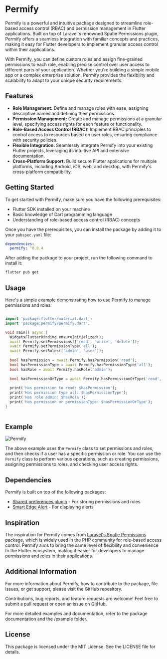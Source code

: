 # Permify

Permify is a powerful and intuitive package designed to streamline role-based access control (RBAC) and permission management in Flutter applications. Built on top of Laravel's renowned Spatie Permissions plugin, Permify offers a seamless integration with familiar concepts and practices, making it easy for Flutter developers to implement granular access control within their applications.

With Permify, you can define custom roles and assign fine-grained permissions to each role, enabling precise control over user access to different parts of your application. Whether you're building a simple mobile app or a complex enterprise solution, Permify provides the flexibility and scalability to adapt to your unique security requirements.

## Features

- **Role Management:** Define and manage roles with ease, assigning descriptive names and defining their permissions.
- **Permission Management:** Create and manage permissions at a granular level, specifying access rights for each feature or functionality.
- **Role-Based Access Control (RBAC):** Implement RBAC principles to control access to resources based on user roles, ensuring compliance with security policies.
- **Flexible Integration:** Seamlessly integrate Permify into your existing Flutter projects, leveraging its intuitive API and extensive documentation.
- **Cross-Platform Support:** Build secure Flutter applications for multiple platforms, including Android, iOS, web, and desktop, with Permify's cross-platform compatibility.

## Getting Started

To get started with Permify, make sure you have the following prerequisites:

- Flutter SDK installed on your machine
- Basic knowledge of Dart programming language
- Understanding of role-based access control (RBAC) concepts

Once you have the prerequisites, you can install the package by adding it to your `pubspec.yaml` file:

```yaml
dependencies:
  permify: ^0.0.4
```

After adding the package to your project, run the following command to install it:

```bash
flutter pub get
```

## Usage

Here's a simple example demonstrating how to use Permify to manage permissions and roles:

```dart

import 'package:flutter/material.dart';
import 'package:permify/permify.dart';

void main() async {
  WidgetsFlutterBinding.ensureInitialized();
  await Permify.setPermissions(['read', 'write', 'delete']);
  await Permify.setPermissionType('all');
  await Permify.setRoles(['admin', 'user']);
  
  bool hasPermission = await Permify.hasPermission('read');
  bool hasPermissionType = await Permify.hasPermissionType('all');
  bool hasRole = await Permify.hasRole('admin');
  
  bool hasPermissionOrType = await Permify.hasPermissionOrType('read', 'admin');
  
  print('Has permission to read: $hasPermission');
  print('Has permission type all: $hasPermissionType');
  print('Has role admin: $hasRole');
  print('Has permission or permissionType: $hasPermissionOrType');
}
    
```

## Example

![Permify](https://github.com/fenicfelix/flutter_permify/blob/main/screenshots/GIF.gif)

The above example uses the `Permify` class to set permissions and roles, and then checks if a user has a specific permission or role. You can use the `Permify` class to perform various operations, such as creating permissions, assigning permissions to roles, and checking user access rights.

## Dependencies

Permify is built on top of the following packages:

- [Shared preferences plugin](https://pub.dev/packages/shared_preferences) - For storing permissions and roles
- [Smart Edge Alert](https://pub.dev/packages/smart_edge_alert) - For displaying alerts

## Inspiration

The inspiration for Permify comes from [Laravel's Spatie Permissions](https://spatie.be/docs/laravel-permission/v5/introduction) package, which is widely used in the PHP community for role-based access control. Permify aims to bring the same level of flexibility and convenience to the Flutter ecosystem, making it easier for developers to manage permissions and roles in their applications.

## Additional Information
For more information about Permify, how to contribute to the package, file issues, or get support, please visit the GitHub repository.

Contributions, bug reports, and feature requests are welcome! Feel free to submit a pull request or open an issue on GitHub.

For more detailed examples and documentation, refer to the package documentation and the /example folder.

## License
This package is licensed under the MIT License. See the LICENSE file for details.
